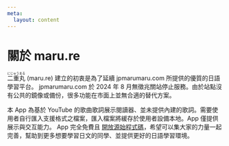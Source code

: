 ```yaml
---
meta:
  layout: content
---
```


# 關於 maru.re

<ruby font-jp-serif><rb>二重丸</rb><rt>にじゅうまる</rt></ruby> (maru.re) 建立的初衷是為了延續 jpmarumaru.com 所提供的優質的日語學習平台。
jpmarumaru.com 於 2024 年 8 月無徵兆關站停止服務。由於站點沒有公共的鏡像或備份，很多功能在市面上並無合適的替代方案。

本 App 為基於 YouTube 的歌曲歌詞展示閱讀器、並未提供內建的歌詞。需要使用者自行匯入支援格式之檔案，匯入檔案將緩存於使用者設備本地。App 僅提供展示與交互能力。
App 完全免費且 <a href="https://github.com/maru-re/maru" target="_blank">開放源始程式碼</a>，希望可以集大家的力量一起完善，幫助到更多想要學習日文的同學、並提供更好的日語學習環境。

